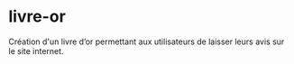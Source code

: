# livre-or
Création d'un livre d’or permettant aux utilisateurs de laisser  leurs avis sur le site internet.
